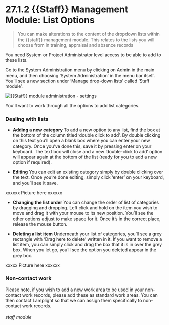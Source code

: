 # 27.1.2    {{Staff}} Management Module: List Options

> You can make alterations to the content of the dropdown lists within the {{staff}} management module. This relates to the lists you will choose from in training, appraisal and absence records

You need System or Project Administrator level access to be able to add to these lists. 

Go to the System Administration menu by clicking on Admin in the main menu, and then choosing ‘System Administration’ in the menu bar itself. You’ll see a new section under ‘Manage drop-down lists’ called ‘Staff module’. 

![{{Staff}} module administration - settings](124a.png) 

You'll want to work through all the options to add list categories. 

### Dealing with lists

   - **Adding a new category**
   To add a new option to any list, find the box at the bottom of the column titled ‘double click to add’. By double clicking on this text you’ll open a blank box where you can enter your new category. Once you’ve done this, save it by pressing enter on your keyboard. The text box will close and a new ‘double-click to add’ option will appear again at the bottom of the list (ready for you to add a new option if required).
 
   - **Editing**
   You can edit an existing category simply by double clicking over the text. 
Once you’re done editing, simply click ‘enter’ on your keyboard, and you’ll see it save. 

xxxxxx Picture here xxxxxx

   - **Changing the list order**
   You can change the order of list of categories by dragging and dropping. Left click and hold on the item you wish to move and drag it with your mouse to its new position. You’ll see the other options adjust to make space for it. Once it’s in the correct place, release the mouse button. 
   
   - **Deleting a list item**
Underneath your list of categories, you’ll see a grey rectangle with ‘Drag here to delete’ written in it. If you want to remove a list item, you can simply click and drag the box that it is in over the grey box. When you let go, you’ll see the option you deleted appear in the grey box.

xxxxx Picture here xxxxxx

### Non-contact work

Please note, if you wish to add a new work area to be used in your non-contact work records, please add these as standard work areas. You can then contact Lamplight so that we can assign them specifically to non-contact work records.


###### staff module

